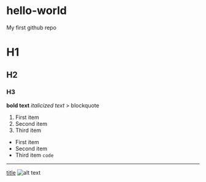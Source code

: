 # hello-world
My first github repo
# H1
## H2
### H3
**bold text**
*italicized text*
 	> blockquote
1. First item
2. Second item
3. Third item
- First item
- Second item
- Third item
`code`
---
[title](https://www.example.com)
![alt text](image.jpg)
